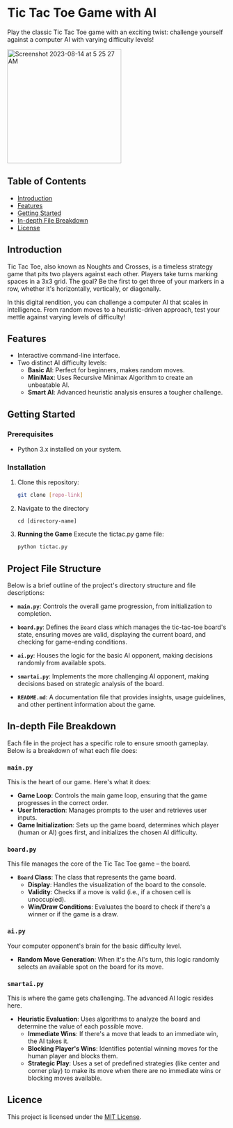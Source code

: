 # Tic Tac Toe Game with AI

Play the classic Tic Tac Toe game with an exciting twist: challenge yourself against a computer AI with varying difficulty levels!

<img width="262" alt="Screenshot 2023-08-14 at 5 25 27 AM" src="https://github.com/DhruvShukla01/myproject-TicTacToe-python/assets/135282874/871f2140-5309-42ad-b569-2671a01a0266">

## Table of Contents
- [Introduction](#introduction)
- [Features](#features)
- [Getting Started](#getting-started)
- [In-depth File Breakdown](#in-depth-file-breakdown)
- [License](#license)

## Introduction

Tic Tac Toe, also known as Noughts and Crosses, is a timeless strategy game that pits two players against each other. Players take turns marking spaces in a 3x3 grid. The goal? Be the first to get three of your markers in a row, whether it's horizontally, vertically, or diagonally.

In this digital rendition, you can challenge a computer AI that scales in intelligence. From random moves to a heuristic-driven approach, test your mettle against varying levels of difficulty!

## Features
- Interactive command-line interface.
- Two distinct AI difficulty levels:
  - **Basic AI**: Perfect for beginners, makes random moves.
  - **MiniMax**: Uses Recursive Minimax Algorithm to create an unbeatable AI.
  - **Smart AI**: Advanced heuristic analysis ensures a tougher challenge.

## Getting Started

### Prerequisites
- Python 3.x installed on your system.

### Installation
1. Clone this repository:
   ```bash
   git clone [repo-link]
   ```
2. Navigate to the directory
   ```
   cd [directory-name]
   ```
3. **Running the Game**
   Execute the tictac.py game file:
   ``` bash
   python tictac.py
   ```

## Project File Structure

Below is a brief outline of the project's directory structure and file descriptions:

- **`main.py`**: Controls the overall game progression, from initialization to completion.
  
- **`board.py`**: Defines the `Board` class which manages the tic-tac-toe board's state, ensuring moves are valid, displaying the current board, and checking for game-ending conditions.
  
- **`ai.py`**: Houses the logic for the basic AI opponent, making decisions randomly from available spots.
  
- **`smartai.py`**: Implements the more challenging AI opponent, making decisions based on strategic analysis of the board.
  
- **`README.md`**: A documentation file that provides insights, usage guidelines, and other pertinent information about the game.

## In-depth File Breakdown

Each file in the project has a specific role to ensure smooth gameplay. Below is a breakdown of what each file does:

### `main.py`
This is the heart of our game. Here's what it does:

- **Game Loop**: Controls the main game loop, ensuring that the game progresses in the correct order.
- **User Interaction**: Manages prompts to the user and retrieves user inputs.
- **Game Initialization**: Sets up the game board, determines which player (human or AI) goes first, and initializes the chosen AI difficulty.

### `board.py`
This file manages the core of the Tic Tac Toe game – the board.

- **`Board` Class**: The class that represents the game board.
  - **Display**: Handles the visualization of the board to the console.
  - **Validity**: Checks if a move is valid (i.e., if a chosen cell is unoccupied).
  - **Win/Draw Conditions**: Evaluates the board to check if there's a winner or if the game is a draw.

### `ai.py`
Your computer opponent's brain for the basic difficulty level.

- **Random Move Generation**: When it's the AI's turn, this logic randomly selects an available spot on the board for its move.

### `smartai.py`
This is where the game gets challenging. The advanced AI logic resides here.

- **Heuristic Evaluation**: Uses algorithms to analyze the board and determine the value of each possible move.
  - **Immediate Wins**: If there's a move that leads to an immediate win, the AI takes it.
  - **Blocking Player's Wins**: Identifies potential winning moves for the human player and blocks them.
  - **Strategic Play**: Uses a set of predefined strategies (like center and corner play) to make its move when there are no immediate wins or blocking moves available.

## Licence
This project is licensed under the [MIT License](LICENSE).
